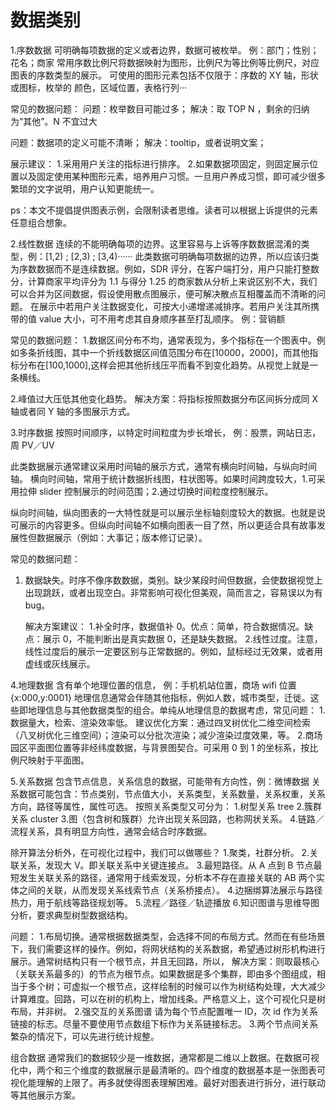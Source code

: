 # 数据类别

1.序数数据 可明确每项数据的定义或者边界，数据可被枚举。 例：部门；性别；花名；商家 常用序数比例尺将数据映射为图形，比例尺为等比例等比例尺，对应图表的序数类型的展示。 可使用的图形元素包括不仅限于：序数的 XY 轴，形状或图标，枚举的 颜色，区域位置，表格行列···

常见的数据问题： 问题：枚举数目可能过多； 解决：取 TOP N ，剩余的归纳为“其他”。N 不宜过大

问题：数据项的定义可能不清晰； 解决：tooltip，或者说明文案；

展示建议： 1.采用用户关注的指标进行排序。 2.如果数据项固定，则固定展示位置以及固定使用某种图形元素，培养用户习惯。一旦用户养成习惯，即可减少很多繁琐的文字说明，用户认知更能统一。

ps：本文不提倡提供图表示例，会限制读者思维。读者可以根据上诉提供的元素任意组合想象。

2.线性数据 连续的不能明确每项的边界。这里容易与上诉等序数数据混淆的类型，例：\[1,2\) ; \[2,3\) ; \[3,4\)······ 此类数据可明确每项数据的边界，所以应该归类为序数数据而不是连续数据。例如，SDR 评分，在客户端打分，用户只能打整数分，计算商家平均评分为 1.1 与得分 1.25 的商家数从分析上来说区别不大，我们可以合并为区间数据，假设使用散点图展示，便可解决散点互相覆盖而不清晰的问题。 在展示中若用户关注数据变化，可按大小递增递减排序。若用户关注其所携带的值 value 大小，可不用考虑其自身顺序甚至打乱顺序。 例：营销额

常见的数据问题： 1.数据区间分布不均，通常表现为，多个指标在一个图表中。例如多条折线图，其中一个折线数据区间值范围分布在\[10000，2000\]，而其他指标分布在\[100,1000\],这样会把其他折线压平而看不到变化趋势。从视觉上就是一条横线。

2.峰值过大压低其他变化趋势。 解决方案：将指标按照数据分布区间拆分成同 X 轴或者同 Y 轴的多图展示方式。

3.时序数据 按照时间顺序，以特定时间粒度为步长增长， 例：股票，网站日志，周 PV／UV

此类数据展示通常建议采用时间轴的展示方式，通常有横向时间轴，与纵向时间轴。 横向时间轴，常用于统计数据折线图，柱状图等。如果时间跨度较大，1.可采用拉伸 slider 控制展示的时间范围；2.通过切换时间粒度控制展示。

纵向时间轴，纵向图表的一大特性就是可以展示坐标轴刻度较大的数据。也就是说可展示的内容更多。但纵向时间轴不如横向图表一目了然，所以更适合具有故事发展性但数据展示（例如：大事记；版本修订记录）。

常见的数据问题：

1. 数据缺失。时序不像序数数据，类别。缺少某段时间但数据，会使数据视觉上出现跳跃，或者出现空白。非常影响可视化但美观，简而言之，容易误以为有 bug。

   解决方案建议： 1.补全时序，数据值补 0。优点：简单，符合数据情况。缺点：展示 0，不能判断出是真实数据 0，还是缺失数据。 2.线性过度。注意，线性过度后的展示一定要区别与正常数据的。例如，鼠标经过无效果，或者用虚线或灰线展示。

4.地理数据 含有单个地理位置的信息， 例：手机机站位置，商场 wifi 位置 {x:000,y:0001} 地理信息通常会伴随其他指标，例如人数，城市类型，迁徙。这些即地理信息与其他数据类型的组合。单纯从地理信息的数据考虑，常见问题： 1.数据量大，检索、渲染效率低。 建议优化方案：通过四叉树优化二维空间检索（八叉树优化三维空间）；渲染可以分批次渲染；减少渲染过度效果，等。 2.商场园区平面图位置等非经纬度数据，与背景图契合。可采用 0 到 1 的坐标系，按比例尺映射于平面图。

5.关系数据 包含节点信息，关系信息的数据，可能带有方向性，例：微博数据 关系数据可能包含：节点类别，节点值大小，关系类型，关系数量，关系权重，关系方向，路径等属性，属性可选。 按照关系类型又可分为： 1.树型关系 tree 2.簇群关系 cluster 3.图（包含树和簇群）允许出现关系回路，也称网状关系。 4.链路／流程关系，具有明显方向性，通常会结合时序数据。

除开算法分析外，在可视化过程中，我们可以做哪些？ 1.聚类，社群分析。 2.关联关系，发现大 V。即关联关系中关键连接点。 3.最短路径。从 A 点到 B 节点最短发生关联关系的路径，通常用于线索发现，分析本不存在直接关联的 AB 两个实体之间的关联，从而发现关系线索节点（关系桥接点）。 4.边捆绑算法展示与路径热力，用于航线等路径规划等。 5.流程／路径／轨迹播放 6.知识图谱与思维导图分析，要求典型树型数据结构。

问题： 1.布局切换。通常根据数据类型，会选择不同的布局方式。然而在有些场景下，我们需要这样的操作。例如，将网状结构的关系数据，希望通过树形机构进行展示。通常树结构只有一个根节点，并且无回路，所以， 解决方案：则取最核心（关联关系最多的）的节点为根节点。如果数据是多个集群，即由多个图组成，相当于多个树；可虚拟一个根节点，这样绘制的时候可以作为树结构处理，大大减少计算难度。回路，可以在树的机构上，增加线条。严格意义上，这个可视化只是树布局，并非树。 2.强交互的关系图谱 请为每个节点配置唯一 ID，次 id 作为关系链接的标志。尽量不要使用节点数组下标作为关系链接标志。 3.两个节点间关系繁杂的情况下，可以先进行统计规整。

组合数据 通常我们的数据较少是一维数据，通常都是二维以上数据。在数据可视化中，两个和三个维度的数据展示是最清晰的。四个维度的数据基本是一张图表可视化能理解的上限了。再多就使得图表理解困难。最好对图表进行拆分，进行联动等其他展示方案。


